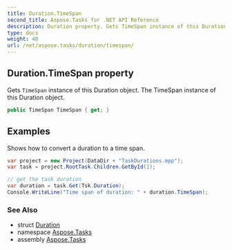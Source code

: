 ```yaml
---
title: Duration.TimeSpan
second_title: Aspose.Tasks for .NET API Reference
description: Duration property. Gets TimeSpan instance of this Duration object. The TimeSpan instance of this Duration object
type: docs
weight: 40
url: /net/aspose.tasks/duration/timespan/
---
```

## Duration.TimeSpan property

Gets `TimeSpan` instance of this Duration object. The TimeSpan instance of this Duration object.

```csharp
public TimeSpan TimeSpan { get; }
```

## Examples

Shows how to convert a duration to a time span.

```csharp
var project = new Project(DataDir + "TaskDurations.mpp");
var task = project.RootTask.Children.GetById(1);

// get the task duration
var duration = task.Get(Tsk.Duration);
Console.WriteLine("Time span of duration: " + duration.TimeSpan);
```

### See Also

* struct [Duration](../)
* namespace [Aspose.Tasks](../../duration/)
* assembly [Aspose.Tasks](../../../)


